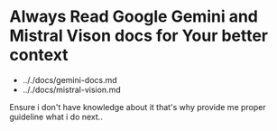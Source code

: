 # Always Read Google Gemini and Mistral Vison docs for Your better context 
- .././docs/gemini-docs.md
- .././docs/mistral-vision.md



Ensure i don't have knowledge about it that's why provide me proper guideline what i do next..
